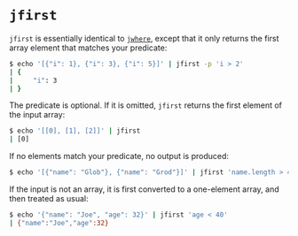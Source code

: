 # `jfirst`

`jfirst` is essentially identical to [`jwhere`](jwhere.tush.md), except that it only returns the first array element that matches your predicate:

```sh
$ echo '[{"i": 1}, {"i": 3}, {"i": 5}]' | jfirst -p 'i > 2'
| {
|     "i": 3
| }
```

The predicate is optional. If it is omitted, `jfirst` returns the first element of the input array:

```sh
$ echo '[[0], [1], [2]]' | jfirst
| [0]
```

If no elements match your predicate, no output is produced:

```sh
$ echo '[{"name": "Glob"}, {"name": "Grod"}]' | jfirst 'name.length > 4'
```

If the input is not an array, it is first converted to a one-element array, and then treated as usual:

```sh
$ echo '{"name": "Joe", "age": 32}' | jfirst 'age < 40'
| {"name":"Joe","age":32}
```
